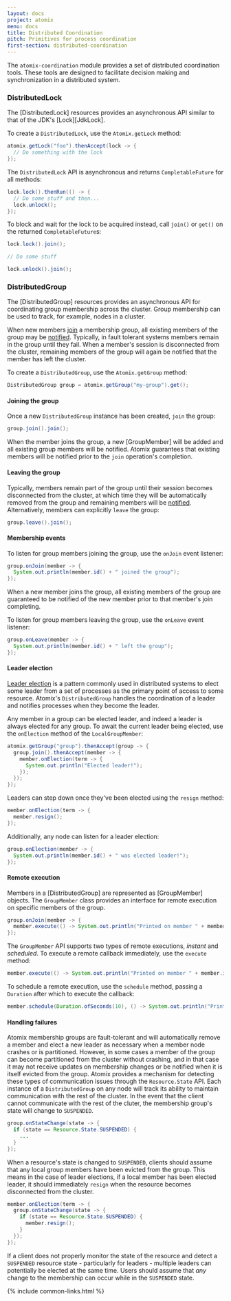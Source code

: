 ```yaml
---
layout: docs
project: atomix
menu: docs
title: Distributed Coordination
pitch: Primitives for process coordination
first-section: distributed-coordination
---
```


The `atomix-coordination` module provides a set of distributed coordination tools. These tools are designed to facilitate decision making and synchronization in a distributed system.

### DistributedLock

The [DistributedLock] resources provides an asynchronous API similar to that of the JDK's [Lock][JdkLock].

To create a `DistributedLock`, use the `Atomix.getLock` method:

```java
atomix.getLock("foo").thenAccept(lock -> {
  // Do something with the lock
});
```

The `DistributedLock` API is asynchronous and returns `CompletableFuture` for all methods:

```java
lock.lock().thenRun(() -> {
  // Do some stuff and then...
  lock.unlock();
});
```

To block and wait for the lock to be acquired instead, call `join()` or `get()` on the returned `CompletableFuture`s:

```java
lock.lock().join();

// Do some stuff

lock.unlock().join();
```

### DistributedGroup

The [DistributedGroup] resources provides an asynchronous API for coordinating group membership across the cluster. Group membership can be used to track, for example, nodes in a cluster.

When new members [join](#joining-the-group) a membership group, all existing members of the group may be [notified](#listening-for-membership-changes). Typically, in fault tolerant systems members remain in the group until they fail. When a member's session is disconnected from the cluster, remaining members of the group will again be notified that the member has left the cluster.

To create a `DistributedGroup`, use the `Atomix.getGroup` method:

```java
DistributedGroup group = atomix.getGroup("my-group").get();
```

#### Joining the group

Once a new `DistributedGroup` instance has been created, `join` the group:

```java
group.join().join();
```

When the member joins the group, a new [GroupMember] will be added and all existing group members will be notified. Atomix guarantees that existing members will be notified prior to the `join` operation's completion.

#### Leaving the group

Typically, members remain part of the group until their session becomes disconnected from the cluster, at which time they will be automatically removed from the group and remaining members will be [notified](#listening-for-membership-changes). Alternatively, members can explicitly `leave` the group:

```java
group.leave().join();
```

#### Membership events

To listen for group members joining the group, use the `onJoin` event listener:

```java
group.onJoin(member -> {
  System.out.println(member.id() + " joined the group");
});
```

When a new member joins the group, all existing members of the group are guaranteed to be notified of the new member prior to that member's join completing.

To listen for group members leaving the group, use the `onLeave` event listener:

```java
group.onLeave(member -> {
  System.out.println(member.id() + " left the group");
});
```

#### Leader election

[Leader election](https://en.wikipedia.org/wiki/Leader_election) is a pattern commonly used in distributed systems to elect some leader from a set of processes as the primary point of access to some resource. Atomix's `DistributedGroup` handles the coordination of a leader and notifies processes when they become the leader.

Any member in a group can be elected leader, and indeed a leader is always elected for any group. To await the current leader being elected, use the `onElection` method of the `LocalGroupMember`:

```java
atomix.getGroup("group").thenAccept(group -> {
  group.join().thenAccept(member -> {
    member.onElection(term -> {
      System.out.println("Elected leader!");
    });
  });
});
```

Leaders can step down once they've been elected using the `resign` method:

```java
member.onElection(term -> {
  member.resign();
});
```

Additionally, any node can listen for a leader election:

```java
group.onElection(member -> {
  System.out.println(member.id() + " was elected leader!");
});
```

#### Remote execution

Members in a [DistributedGroup] are represented as [GroupMember] objects. The `GroupMember` class provides an interface for remote execution on specific members of the group.

```java
group.onJoin(member -> {
  member.execute(() -> System.out.println("Printed on member " + member.id());
});
```

The `GroupMember` API supports two types of remote executions, *instant* and *scheduled*. To execute a remote callback immediately, use the `execute` method:

```java
member.execute(() -> System.out.println("Printed on member " + member.id());
```

To schedule a remote execution, use the `schedule` method, passing a `Duration` after which to execute the callback:

```java
member.schedule(Duration.ofSeconds(10), () -> System.out.println("Printed after 10 seconds on member " + member.id()));
```

#### Handling failures

Atomix membership groups are fault-tolerant and will automatically remove a member and elect a new leader as necessary when a member node crashes or is partitioned. However, in some cases a member of the group can become partitioned from the cluster without crashing, and in that case it may not receive updates on membership changes or be notified when it is itself evicted from the group. Atomix provides a mechanism for detecting these types of communication issues through the `Resource.State` API. Each instance of a `DistributedGroup` on any node will track its ability to maintain communication with the rest of the cluster. In the event that the client cannot communicate with the rest of the cluter, the membership group's state will change to `SUSPENDED`.

```java
group.onStateChange(state -> {
  if (state == Resource.State.SUSPENDED) {
    ...
  }
});
```

When a resource's state is changed to `SUSPENDED`, clients should assume that any local group members have been evicted from the group. This means in the case of leader elections, if a local member has been elected leader, it should immediately `resign` when the resource becomes disconnected from the cluster.

```java
member.onElection(term -> {
  group.onStateChange(state -> {
    if (state == Resource.State.SUSPENDED) {
      member.resign();
    }
  });
});
```

If a client does not properly monitor the state of the resource and detect a `SUSPENDED` resource state - particularly for leaders - multiple leaders can potentially be elected at the same time. Users should assume that *any* change to the membership can occur while in the `SUSPENDED` state.

{% include common-links.html %}